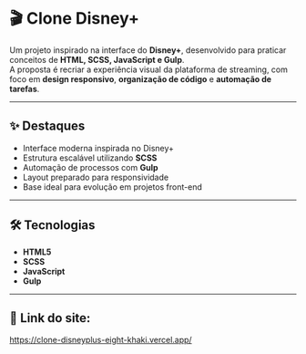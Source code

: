 # 🎬 Clone Disney+

Um projeto inspirado na interface do **Disney+**, desenvolvido para praticar conceitos de **HTML, SCSS, JavaScript e Gulp**.  
A proposta é recriar a experiência visual da plataforma de streaming, com foco em **design responsivo**, **organização de código** e **automação de tarefas**.

---

## ✨ Destaques
- Interface moderna inspirada no Disney+  
- Estrutura escalável utilizando **SCSS**  
- Automação de processos com **Gulp**  
- Layout preparado para responsividade  
- Base ideal para evolução em projetos front-end  

---

## 🛠️ Tecnologias
- **HTML5**  
- **SCSS**  
- **JavaScript**  
- **Gulp**

---

## 🚀 Link do site:
https://clone-disneyplus-eight-khaki.vercel.app/

